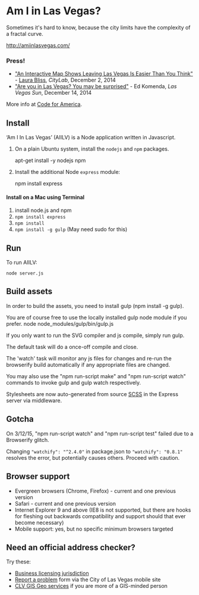 Am I in Las Vegas?
==================

Sometimes it's hard to know, because the city limits have the complexity of a fractal curve.

http://amiinlasvegas.com/

### Press!

* ["An Interactive Map Shows Leaving Las Vegas Is Easier Than You Think"](http://www.citylab.com/politics/2014/12/an-interactive-map-shows-leaving-las-vegas-is-easier-than-you-think/383297/) - [Laura Bliss](https://twitter.com/mslaurabliss), _CityLab_, December 2, 2014
* ["Are you in Las Vegas? You may be surprised"](http://www.lasvegassun.com/news/2014/dec/14/are-you-las-vegas-you-may-be-surprised/) - Ed Komenda, _Las Vegas Sun_, December 14, 2014

More info at [Code for America](http://www.codeforamerica.org/governments/lasvegas/).


Install
-------

‘Am I In Las Vegas’ (AIILV) is a Node application written in Javascript.

1. On a plain Ubuntu system, install the `nodejs` and `npm` packages.

    apt-get install -y nodejs npm

2. Install the additional Node `express` module:

    npm install express
    
#### Install on a Mac using Terminal #### 

1. install node.js and npm
2. <code>npm install express</code>
3. <code>npm install</code>
4. <code>npm install -g gulp</code> (May need sudo for this)

Run
---

To run AIILV:

    node server.js

Build assets
------------

In order to build the assets, you need to install gulp (npm install -g gulp).

You are of course free to use the locally installed gulp node module if you prefer.
    node node_modules/gulp/bin/gulp.js

If you only want to run the SVG compiler and js compile, simply run gulp.

The default task will do a once-off compile and close.

The 'watch' task will monitor any js files for changes and re-run the browserify build
automatically if any appropriate files are changed.

You may also use the "npm run-script make" and "npm run-script watch" commands to invoke gulp and gulp watch respectively.

Stylesheets are now auto-generated from source [SCSS](http://sass-lang.com/) in the Express server via middleware.

Gotcha
---------------

On 3/12/15, "npm run-script watch" and "npm run-script test" failed due to a Browserify glitch. 

Changing <code>"watchify": "^2.4.0"</code> in package.json to <code>"watchify": "0.8.1"</code> resolves the error, but potentially causes others. Proceed with caution.

Browser support
---------------

- Evergreen browsers (Chrome, Firefox) - current and one previous version
- Safari - current and one previous version
- Internet Explorer 9 and above (IE8 is not supported, but there are hooks for fleshing out backwards compatibility and support should that ever become necessary)
- Mobile support: yes, but no specific minimum browsers targeted

Need an official address checker?
---------------------------------

Try these:

* [Business licensing jurisdiction](http://www.lasvegasnevada.gov/Apply/27541.htm)
* [Report a problem](http://m.lasvegasnevada.gov/ReportProblem.aspx) form via the City of Las Vegas mobile site
* [CLV GIS Geo services](http://clvplaces.appspot.com/) if you are more of a GIS-minded person
